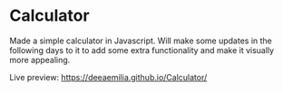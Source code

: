 # Calculator

Made a simple calculator in Javascript. Will make some updates in the following days to it to add some extra functionality and make it visually more appealing.

Live preview: https://deeaemilia.github.io/Calculator/
